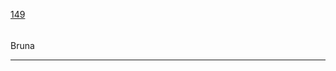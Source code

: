 [149](https://github.com/guilhermeprokisch/ideias/issues/149) 
###### 

Bruna



-------------------------------------------------------------------------------

